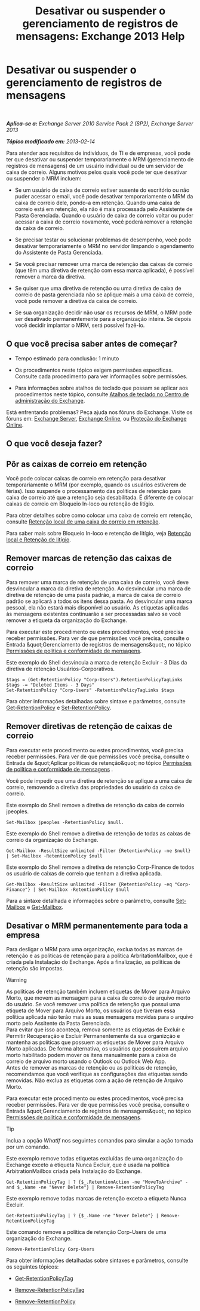 ﻿---
title: 'Desativar ou suspender o gerenciamento de registros de mensagens: Exchange 2013 Help'
TOCTitle: Desativar ou suspender o gerenciamento de registros de mensagens
ms:assetid: 631191aa-3bba-4ebf-a727-c48ed2ebe176
ms:mtpsurl: https://technet.microsoft.com/pt-br/library/Aa998580(v=EXCHG.150)
ms:contentKeyID: 52058822
ms.date: 05/22/2018
mtps_version: v=EXCHG.150
ms.translationtype: MT
---

# Desativar ou suspender o gerenciamento de registros de mensagens

 

_**Aplica-se a:** Exchange Server 2010 Service Pack 2 (SP2), Exchange Server 2013_

_**Tópico modificado em:** 2013-02-14_

Para atender aos requisitos de indivíduos, de TI e de empresas, você pode ter que desativar ou suspender temporariamente o MRM (gerenciamento de registros de mensagens) de um usuário individual ou de um servidor de caixa de correio. Alguns motivos pelos quais você pode ter que desativar ou suspender o MRM incluem:

  - Se um usuário de caixa de correio estiver ausente do escritório ou não puder acessar o email, você pode desativar temporariamente o MRM da caixa de correio dele, pondo-a em retenção. Quando uma caixa de correio está em retenção, ela não é mais processada pelo Assistente de Pasta Gerenciada. Quando o usuário de caixa de correio voltar ou puder acessar a caixa de correio novamente, você poderá remover a retenção da caixa de correio.

  - Se precisar testar ou solucionar problemas de desempenho, você pode desativar temporariamente o MRM no servidor limpando o agendamento do Assistente de Pasta Gerenciada.

  - Se você precisar remover uma marca de retenção das caixas de correio (que têm uma diretiva de retenção com essa marca aplicada), é possível remover a marca da diretiva.

  - Se quiser que uma diretiva de retenção ou uma diretiva de caixa de correio de pasta gerenciada não se aplique mais a uma caixa de correio, você pode remover a diretiva da caixa de correio.

  - Se sua organização decidir não usar os recursos de MRM, o MRM pode ser desativado permanentemente para a organização inteira. Se depois você decidir implantar o MRM, será possível fazê-lo.

## O que você precisa saber antes de começar?

  - Tempo estimado para conclusão: 1 minuto

  - Os procedimentos neste tópico exigem permissões específicas. Consulte cada procedimento para ver informações sobre permissões.

  - Para informações sobre atalhos de teclado que possam se aplicar aos procedimentos neste tópico, consulte [Atalhos de teclado no Centro de administração do Exchange](keyboard-shortcuts-in-the-exchange-admin-center-exchange-online-protection-help.md).

Está enfrentando problemas? Peça ajuda nos fóruns do Exchange. Visite os fóruns em: [Exchange Server](https://go.microsoft.com/fwlink/p/?linkid=60612), [Exchange Online](https://go.microsoft.com/fwlink/p/?linkid=267542), ou [Proteção do Exchange Online](https://go.microsoft.com/fwlink/p/?linkid=285351).

## O que você deseja fazer?

## Pôr as caixas de correio em retenção

Você pode colocar caixas de correio em retenção para desativar temporariamente o MRM (por exemplo, quando os usuários estiverem de férias). Isso suspende o processamento das políticas de retenção para caixa de correio até que a retenção seja desabilitada. É diferente de colocar caixas de correio em Bloqueio In-loco ou retenção de litígio.

Para obter detalhes sobre como colocar uma caixa de correio em retenção, consulte [Retenção local de uma caixa de correio em retenção](place-a-mailbox-on-retention-hold-exchange-2013-help.md).

Para saber mais sobre Bloqueio In-loco e retenção de litígio, veja [Retenção local e Retenção de litígio](in-place-hold-and-litigation-hold-exchange-2013-help.md).

## Remover marcas de retenção das caixas de correio

Para remover uma marca de retenção de uma caixa de correio, você deve desvincular a marca da diretiva de retenção. Ao desvincular uma marca de diretiva de retenção de uma pasta padrão, a marca de caixa de correio padrão se aplicará a todos os itens dessa pasta. Ao desvincular uma marca pessoal, ela não estará mais disponível ao usuário. As etiquetas aplicadas às mensagens existentes continuarão a ser processadas salvo se você remover a etiqueta da organização do Exchange.

Para executar este procedimento ou estes procedimentos, você precisa receber permissões. Para ver de que permissões você precisa, consulte o Entrada \&quot;Gerenciamento de registros de mensagens\&quot;, no tópico [Permissões de política e conformidade de mensagens](messaging-policy-and-compliance-permissions-exchange-2013-help.md).

Este exemplo do Shell desvincula a marca de retenção Excluir - 3 Dias da diretiva de retenção Usuários-Corporativos.

    $tags = (Get-RetentionPolicy "Corp-Users").RetentionPolicyTagLinks
    $tags -= "Deleted Items - 3 Days"
    Set-RetentionPolicy "Corp-Users" -RetentionPolicyTagLinks $tags

Para obter informações detalhadas sobre sintaxe e parâmetros, consulte [Get-RetentionPolicy](https://technet.microsoft.com/pt-br/library/dd298086\(v=exchg.150\)) e [Set-RetentionPolicy](https://technet.microsoft.com/pt-br/library/dd335196\(v=exchg.150\)).

## Remover diretivas de retenção de caixas de correio

Para executar este procedimento ou estes procedimentos, você precisa receber permissões. Para ver de que permissões você precisa, consulte o Entrada de \&quot;Aplicar políticas de retenção\&quot; no tópico [Permissões de política e conformidade de mensagens](messaging-policy-and-compliance-permissions-exchange-2013-help.md) .

Você pode impedir que uma diretiva de retenção se aplique a uma caixa de correio, removendo a diretiva das propriedades do usuário da caixa de correio.

Este exemplo do Shell remove a diretiva de retenção da caixa de correio jpeoples.

    Set-Mailbox jpeoples -RetentionPolicy $null.

Este exemplo do Shell remove a diretiva de retenção de todas as caixas de correio da organização do Exchange.

    Get-Mailbox -ResultSize unlimited -Filter {RetentionPolicy -ne $null} | Set-Mailbox -RetentionPolicy $null

Este exemplo do Shell remove a diretiva de retenção Corp-Finance de todos os usuário de caixas de correio que tenham a diretiva aplicada.

    Get-Mailbox -ResultSize unlimited -Filter {RetentionPolicy -eq "Corp-Finance"} | Set-Mailbox -RetentionPolicy $null

Para a sintaxe detalhada e informações sobre o parâmetro, consulte [Set-Mailbox](https://technet.microsoft.com/pt-br/library/bb123981\(v=exchg.150\)) e [Get-Mailbox](https://technet.microsoft.com/pt-br/library/bb123685\(v=exchg.150\)).

## Desativar o MRM permanentemente para toda a empresa

Para desligar o MRM para uma organização, exclua todas as marcas de retenção e as políticas de retenção para a política ArbritationMailbox, que é criada pela Instalação do Exchange. Após a finalização, as políticas de retenção são impostas.


> [!WARNING]
> As políticas de retenção também incluem etiquetas de Mover para Arquivo Morto, que movem as mensagem para a caixa de correio de arquivo morto do usuário. Se você remover uma política de retenção que possui uma etiqueta de Mover para Arquivo Morto, os usuários que tiveram essa política aplicada não terão mais as suas mensagens movidas para o arquivo morto pelo Assitente da Pasta Gerenciada.<BR>Para evitar que isso aconteça, remova somente as etiquetas de Excluir e Permitir Recuperação e Excluir Permanentemente da sua organizção e mantenha as políticas que possuem as etiquetas de Mover para Arquivo Morto aplicadas. De forma alternativa, os usuários que possuírem arquivo morto habilitado podem mover os itens manualmente para a caixa de correio de arquivo morto usando o Outlook ou Outlook Web App.<BR>Antes de remover as marcas de retenção ou as políticas de retenção, recomendamos que você verifique as configurações das etiquetas sendo removidas. Não exclua as etiquetas com a ação de retenção de Arquivo Morto.



Para executar este procedimento ou estes procedimentos, você precisa receber permissões. Para ver de que permissões você precisa, consulte o Entrada \&quot;Gerenciamento de registros de mensagens\&quot;, no tópico [Permissões de política e conformidade de mensagens](messaging-policy-and-compliance-permissions-exchange-2013-help.md).


> [!TIP]
> Inclua a opção <EM>WhatIf</EM> nos seguintes comandos para simular a ação tomada por um comando.



Este exemplo remove todas etiquetas excluídas de uma organização do Exchange exceto a etiqueta Nunca Excluir, que é usada na política ArbitrationMailbox criada pela Instalação do Exchange.

    Get-RetentionPolicyTag | ? {$_.RetentionAction -ne "MoveToArchive" -and $_.Name -ne "Never Delete"} | Remove-RetentionPolicyTag

Este exemplo remove todas marcas de retenção exceto a etiqueta Nunca Excluir.

    Get-RetentionPolicyTag | ? {$_.Name -ne "Never Delete"} | Remove-RetentionPolicyTag

Este comando remove a política de retenção Corp-Users de uma organização do Exchange.

    Remove-RetentionPolicy Corp-Users

Para obter informações detalhadas sobre sintaxes e parâmetros, consulte os seguintes tópicos:

  - [Get-RetentionPolicyTag](https://technet.microsoft.com/pt-br/library/dd298009\(v=exchg.150\))

  - [Remove-RetentionPolicyTag](https://technet.microsoft.com/pt-br/library/dd335092\(v=exchg.150\))

  - [Remove-RetentionPolicy](https://technet.microsoft.com/pt-br/library/dd297962\(v=exchg.150\))

